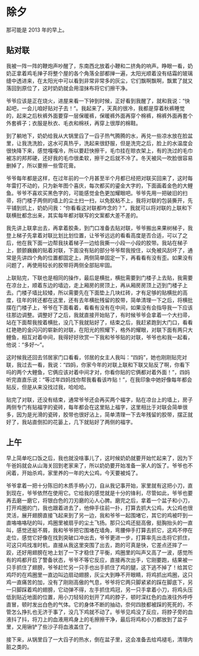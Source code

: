 # 除夕

那可能是 2013 年的早上。

## 贴对联

我被一阵一阵的鞭炮声吵醒了，东南西北放着小鞭和二挤角的响声。睁眼一看，奶奶正拿着鸡毛掸子将整个屋的各个角落全部都掸一遍，太阳光顺着没有结霜的玻璃缝中透进来，在太阳光中可以看到非常非常多的灰尘，它们飘啊飘啊，飘累了就又落回到原位了，这时奶奶就会用湿抹布将它们擦干净。

爷爷应该是正在烧火，进屋来看一下钟到时候，正好看到我醒了，就和我说：“快起吧，一会儿咱好贴对子去！“。我起来了，天真的很冷，我都是穿着秋裤睡觉的，起来之后秋裤外面要穿一层保暖裤，保暖裤外面再穿个棉裤，棉裤外面再套个外套裤子；衣服是秋衣、毛衣和棉袄，再穿上很厚的棉鞋。

到了躺地下，奶奶给我从大锅里舀了一舀子热气腾腾的水，再兑一些凉水放在脸盆里，让我洗洗脸，这水可真热乎，洗起来很舒服，但是洗完之后，脸上的水温度会很快降下来，感觉嘎嘎冷，所以要赶快擦干，毛巾挂在晾衣架上，有的洗过的毛巾被冻的邦邦硬，还好我的毛巾很柔软，擦干之后就不冷了。冬天被风一吹脸很容易删掉了，所以要擦一些雪花膏。

爷爷每年都是这样，在过年前的一个月甚至半个月都已经把对联买回来了，这时每年雷打不动的，只为新年图个喜庆，每次都买的鎏金大字的，下面画着金色的大鲤鱼。爷爷不喜欢买黑色字的，可能感觉金色更加耀眼吧。爷爷先用一把破旧的扫帚，将门楼子两侧的墙上的尘土扫一扫，以免胶粘不上，我将对联的包装撕开，先平铺到炕上，奶奶问我：“你看看这对联都咋念的？”，我就可以将对联的上联和下联横批都念出来，其实每年都对联写的文案都大差不差的。

我先讲上联拿出去，再拿着胶条，到门口准备去贴对联，爷爷搬出来果树梯子，我登上梯子先拿着对联比划比划位置，让爷爷远远的看看高度是否合适，可以了之后，他在我下面一边帮我扶着梯子一边给我撕一小段一小段的胶带。我站在梯子上，颤颤巍巍的贴着对联，下面没有贴的部分爷爷帮我按住，以免被风刮坏了，通常是先讲四个角的位置都固定上，两侧简单固定一下，再看看有没有歪。如果没有问题了，再使用较长的胶带将两侧全部贴牢固。

上联贴完，下联也是相同的操作，最后是横批，横批需要到门楼子上去贴，我需要在凉台上，顺着东边的墙边，走上厢房的房顶上，再从厢房房顶上迈到门楼子上去。门楼子墙比较矮，所以需要先在下面垫上几块红砖，才有足够的贴横批的高度，往年的转还都在这里，还有去年横批残留的胶带，简单清理一下之后，将横批摆在门楼子上，爷爷在下面看着，看看有没有在中间，如果没有会指导我一下应该往那边调整。调整好了之后，我就直接开始贴了，有时候爷爷会拿着一个大扫帚，站在下面帮我按着横批，没几下我就贴好了，结束之后，我赶紧跑到大门口，看看红艳艳的金闪闪的崭新的对联，在阳光的照耀下，格外的耀眼，对联下面有两只大鲤鱼，相互对着中间，我得好好欣赏一下我和爷爷贴的对联，爷爷也和我一起看，他说：“多好～”。

这时候我还回去邻居家门口看看，邻居的女主人我叫：“四妈”，她也刚刚贴完对联，我过去一看，我说：“四妈，你家今年的对联上联和下联又贴反了啊，你看下吗的两个大鲤鱼，它俩应该对着中间才对，你看你贴的它俩都对着外面！”，四妈听完直直乐说：“等过年四妈找你帮我看看该咋贴！”，在我印象中她好像每年都会贴反，但是从来没找过我，哈哈哈。

贴完了对联，还没有结束，通常爷爷还会再买两个福字，贴在凉台上的墙上，房子两侧专门有贴福字的瓷砖，每年都会在这里贴上福字，这里相比于对联会简单很多，因为是光滑的瓷砖，胶带也很好沾上，简单清理一下去年残留的胶带，摆正就好了，我站直倒扣的花篓上，几下就贴好了两侧的福字。

## 上午

早上简单吃口饭之后，我也就没啥事儿了，这时候奶奶就要开始忙起来了，因为下午爸妈就会从山海关回到老家来了，所以奶奶要开始准备一家人的饭了。爷爷也不闲着，开始杀鸡，家里养的一年的大公鸡，今天要被炖了。

爷爷拿着一把十分陈旧的木质手柄小刀，自从我记事开始，家里就有这把小刀，直到现在，爷爷依然在使用它。它给我的感觉就是十分的锋利，尽管如此，爷爷也要再去磨一磨它，将银白色的刀刃磨的沁人心脾。磨完之后，拿着一个盆子和小刀，打开鸡圈的门，我也跟着进去了，他伸手往前一扑，打算去抓大公鸡，大公鸡也很灵活，展开翅膀直接飞起来到了另一边，我和爷爷一起围堵它，其它的鸡被吓到一直咯咯咯哒的叫，鸡圈里被扇乎的尘土飞扬。那只公鸡还挺高傲，挺胸抬头的一直叫，感觉还挺不屑，我和爷爷把它围堵在墙角，弯腰伸手打算去抓它，这鸡不停在走位，感觉它好像在找到突破口冲出去，爷爷更进一步，打算率先出击将它抓住，可这只鸡找准时机，直接从我这里突围了出去，跑的可真是快，它差点还摔了一跤，还好用翅膀在地上划了一下才稳住了平衡，鸡圈里的叫声又高了一波，感觉所有的鸡都开启了警备状态，爷爷不等它反应，直接再次出手，它刚要跑，结果被一只手抓住了翅膀，爷爷赶忙另一只手也出手抓住了鸡的腿，这下逃不掉了！给其它鸡吓的在鸡圈里一直边叫边扇动翅膀，灰尘大到睁不开眼睛，将鸡抓出鸡圈，这只鸡一直痛苦的加，没有了刚刚高傲的气息，爷爷将它两只脚紧紧的踩在脚底下，另一只脚踩着鸡的翅膀，它动弹不得，左手抓住鸡冠，另一只手拿着小刀，将鸡头压低到贴近地面的位置，用小刀轻轻的划开了鸡的脖子，顿时深红色的血液往外呼呼直冒，顿时发出白色的气体。它的身体不断的抽动，奈何四肢都被踩的死死的，不管怎么挣扎也无济于事了，没几下鸡就不动了。爷爷见鸡没了反应，将脖子旁的血液抖了抖，将刀上的血液用鸡身上的毛擦擦干净，最后将鸡和小刀都放到了盆子里，又用锹铲了些沙子将血液盖住了。

接下来，从锅里舀了一大舀子的热水，倒在盆子里，这会准备去给鸡褪毛，清理内脏之类的。
